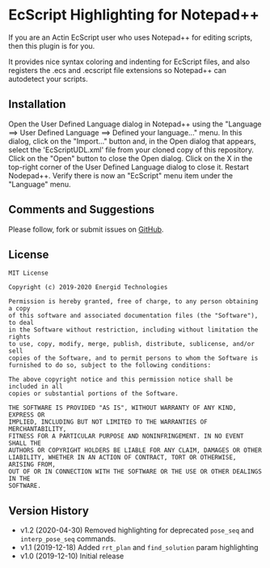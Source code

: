 EcScript Highlighting for Notepad++
===================================

If you are an Actin EcScript user who uses Notepad++ for editing scripts, 
then this plugin is for you.

It provides nice syntax coloring and indenting for EcScript files, and also
registers the .ecs and .ecscript file extensions so Notepad++ can autodetect
your scripts.

Installation
------------

Open the User Defined Language dialog in Notepad++ using the "Language ==> User
Defined Language ==> Defined your language..." menu. In this dialog, click on
the "Import..." button and, in the Open dialog that appears, select the
'EcScriptUDL.xml' file from your cloned copy of this repository. Click on the
"Open" button to close the Open dialog. Click on the X in the top-right corner
of the User Defined Language dialog to close it. Restart Nodepad++. Verify
there is now an "EcScript" menu item under the "Language" menu.

Comments and Suggestions
------------------------

Please follow, fork or submit issues on [GitHub][1].

License
-------

    MIT License

    Copyright (c) 2019-2020 Energid Technologies

    Permission is hereby granted, free of charge, to any person obtaining a copy
    of this software and associated documentation files (the "Software"), to deal
    in the Software without restriction, including without limitation the rights
    to use, copy, modify, merge, publish, distribute, sublicense, and/or sell
    copies of the Software, and to permit persons to whom the Software is
    furnished to do so, subject to the following conditions:

    The above copyright notice and this permission notice shall be included in all
    copies or substantial portions of the Software.

    THE SOFTWARE IS PROVIDED "AS IS", WITHOUT WARRANTY OF ANY KIND, EXPRESS OR
    IMPLIED, INCLUDING BUT NOT LIMITED TO THE WARRANTIES OF MERCHANTABILITY,
    FITNESS FOR A PARTICULAR PURPOSE AND NONINFRINGEMENT. IN NO EVENT SHALL THE
    AUTHORS OR COPYRIGHT HOLDERS BE LIABLE FOR ANY CLAIM, DAMAGES OR OTHER
    LIABILITY, WHETHER IN AN ACTION OF CONTRACT, TORT OR OTHERWISE, ARISING FROM,
    OUT OF OR IN CONNECTION WITH THE SOFTWARE OR THE USE OR OTHER DEALINGS IN THE
    SOFTWARE.

Version History
---------------

* v1.2 (2020-04-30) Removed highlighting for deprecated `pose_seq` and `interp_pose_seq` commands.
* v1.1 (2019-12-18) Added `rrt_plan` and `find_solution` param highlighting
* v1.0 (2019-12-10) Initial release

[1]: https://github.com/Energid/npp-ecscript
